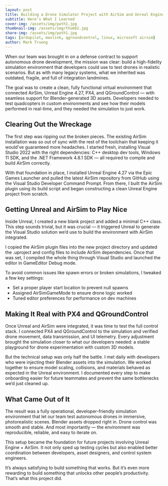 ```yaml
---
layout: post
title: Building a Drone Simulator Project with AirSim and Unreal Engine
subtitle: Here’s What I Learned
cover-img: /assets/img/path1.jpg
thumbnail-img: /assets/img/thumb2.jpg
share-img: /assets/img/path1.jpg
tags: [ardupilot, mavlink, qgroundcontrol, linux, microsoft airsim]
author: Mark Truong
---
```


When our team was brought in on a defense contract to support autonomous drone development, the mission was clear: build a high-fidelity simulation environment that developers could use to test drones in realistic scenarios. But as with many legacy systems, what we inherited was outdated, fragile, and full of integration landmines.

The goal was to create a clean, fully functional virtual environment that connected AirSim, Unreal Engine 4.27, PX4, and QGroundControl — with seamless support for Blender-generated 3D assets. Developers needed to test quadcopters in custom environments and see how their models performed in real-time, and they needed the simulation to just work.

## Clearing Out the Wreckage

The first step was ripping out the broken pieces. The existing AirSim installation was so out of sync with the rest of the toolchain that keeping it would’ve guaranteed more headaches. I started fresh, installing Visual Studio 2022 with the right dependencies: C++ desktop dev tools, Windows 11 SDK, and the .NET Framework 4.8.1 SDK — all required to compile and build AirSim correctly.

With that foundation in place, I installed Unreal Engine 4.27 via the Epic Games Launcher and pulled the latest AirSim repository from GitHub using the Visual Studio Developer Command Prompt. From there, I built the AirSim plugin using its build script and began constructing a clean Unreal Engine project from scratch.

##  Getting Unreal and AirSim to Play Nice

Inside Unreal, I created a new blank project and added a minimal C++ class. This step sounds trivial, but it was crucial — it triggered Unreal to generate the Visual Studio solution we’d use to build the environment with AirSim integrated.

I copied the AirSim plugin files into the new project directory and updated the .uproject and config files to include AirSim dependencies. Once that was set, I compiled the whole thing through Visual Studio and launched the editor in GameEditor Debug mode.

To avoid common issues like spawn errors or broken simulations, I tweaked a few key settings:
* Set a proper player start location to prevent null spawns
* Assigned AirSimGameMode to ensure drone logic worked
* Tuned editor preferences for performance on dev machines

## Making It Real with PX4 and QGroundControl

Once Unreal and AirSim were integrated, it was time to test the full control stack. I connected PX4 and QGroundControl to the simulation and verified drone movement, data transmission, and UI telemetry. Every adjustment brought the simulation closer to what our developers needed: a stable playground for drone experimentation with custom 3D models.

But the technical setup was only half the battle. I met daily with developers who were injecting their Blender assets into the simulation. We worked together to ensure model scaling, collisions, and materials behaved as expected in the Unreal environment. I documented every step to make onboarding easier for future teammates and prevent the same bottlenecks we’d just cleaned up.

## What Came Out of It

The result was a fully operational, developer-friendly simulation environment that let our team test autonomous drones in immersive, photorealistic scenes. Blender assets dropped right in. Drone control was smooth and stable. And most importantly — the environment was reproducible, reliable, and easy to iterate on.

This setup became the foundation for future projects involving Unreal Engine + AirSim. It not only sped up testing cycles but also enabled better coordination between developers, asset designers, and control system engineers.

It’s always satisfying to build something that works. But it’s even more rewarding to build something that unlocks other people’s productivity. That’s what this project did.

